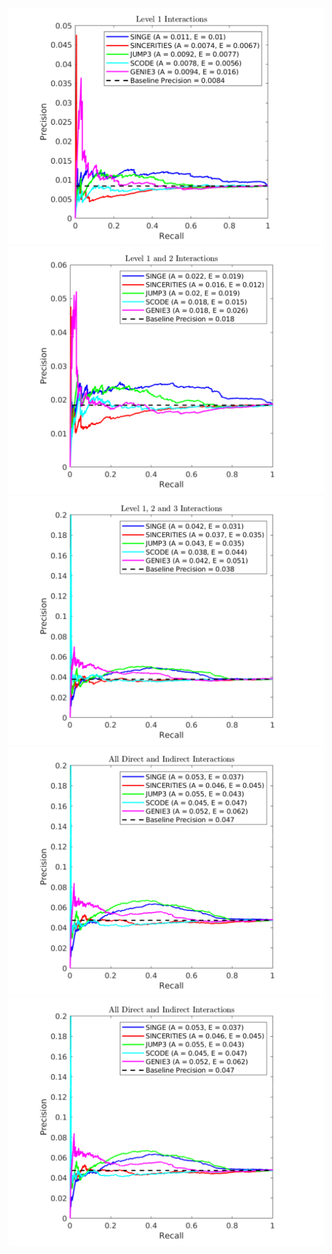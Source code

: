 ![](figures/Dyngen_PR_DirectEdges_Only.png)<!-- -->
![](figures/Dyngen_PR_with_Level1_InDirectEdges.png)<!-- -->
![](figures/Dyngen_PR_with_Level1_Level2_InDirectEdges.png)<!-- -->
![](figures/Dyngen_PR_with_All_InDirectEdges.png)<!-- -->
![](figures/Dyngen_PR_with_All_InDirectEdges.png)<!-- -->
